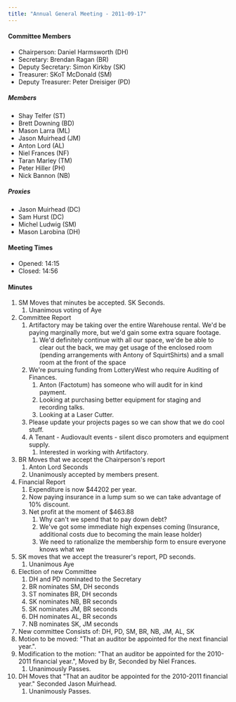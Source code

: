 ```yaml
---
title: "Annual General Meeting - 2011-09-17"
---
```

#### Committee Members

-   Chairperson: Daniel Harmsworth (DH)
-   Secretary: Brendan Ragan (BR)
-   Deputy Secretary: Simon Kirkby (SK)
-   Treasurer: SKoT McDonald (SM)
-   Deputy Treasurer: Peter Dreisiger (PD)

##### Members

-   Shay Telfer (ST)
-   Brett Downing (BD)
-   Mason Larra (ML)
-   Jason Muirhead (JM)
-   Anton Lord (AL)
-   Niel Frances (NF)
-   Taran Marley (TM)
-   Peter Hiller (PH)
-   Nick Bannon (NB)

##### Proxies

-   Jason Muirhead (DC)
-   Sam Hurst (DC)
-   Michel Ludwig (SM)
-   Mason Larobina (DH)

#### Meeting Times

-   Opened: 14:15
-   Closed: 14:56

#### Minutes

1.  SM Moves that minutes be accepted. SK Seconds.
    1.  Unanimous voting of Aye
2.  Committee Report
    1.  Artifactory may be taking over the entire Warehouse rental. We'd be paying marginally more, but we'd gain some extra square footage.
        1.  We'd definitely continue with all our space, we'de be able to clear out the back, we may get usage of the enclosed room (pending arrangements with Antony of SquirtShirts) and a small room at the front of the space
    2.  We're pursuing funding from LotteryWest who require Auditing of Finances.
        1.  Anton (Factotum) has someone who will audit for in kind payment.
        2.  Looking at purchasing better equipment for staging and recording talks.
        3.  Looking at a Laser Cutter.
    3.  Please update your projects pages so we can show that we do cool stuff.
    4.  A Tenant - Audiovault events - silent disco promoters and equipment supply.
        1.  Interested in working with Artifactory.
3.  BR Moves that we accept the Chairperson's report
    1.  Anton Lord Seconds
    2.  Unanimously accepted by members present.
4.  Financial Report
    1.  Expenditure is now \$44202 per year.
    2.  Now paying insurance in a lump sum so we can take advantage of 10% discount.
    3.  Net profit at the moment of \$463.88
        1.  Why can't we spend that to pay down debt?
        2.  We've got some immediate high expenses coming (Insurance, additional costs due to becoming the main lease holder)
        3.  We need to rationalize the membership form to ensure everyone knows what we
5.  SK moves that we accept the treasurer's report, PD seconds.
    1.  Unanimous Aye
6.  Election of new Committee
    1.  DH and PD nominated to the Secretary
    2.  BR nominates SM, DH seconds
    3.  ST nominates BR, DH seconds
    4.  SK nominates NB, BR seconds
    5.  SK nominates JM, BR seconds
    6.  DH nominates AL, BR seconds
    7.  NB nominates SK, JM seconds
7.  New committee Consists of: DH, PD, SM, BR, NB, JM, AL, SK
8.  Motion to be moved: "That an auditor be appointed for the next financial year.".
9.  Modification to the motion: "That an auditor be appointed for the 2010-2011 financial year.", Moved by Br, Seconded by Niel Frances.
    1.  Unanimously Passes.
10. DH Moves that "That an auditor be appointed for the 2010-2011 financial year." Seconded Jason Muirhead.
    1.  Unanimously Passes.
